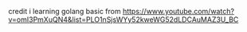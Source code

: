 credit i learning golang basic 
from https://www.youtube.com/watch?v=omI3PmXuQN4&list=PLO1nSjsWYy52kweWG52dLDCAuMAZ3U_BC 
